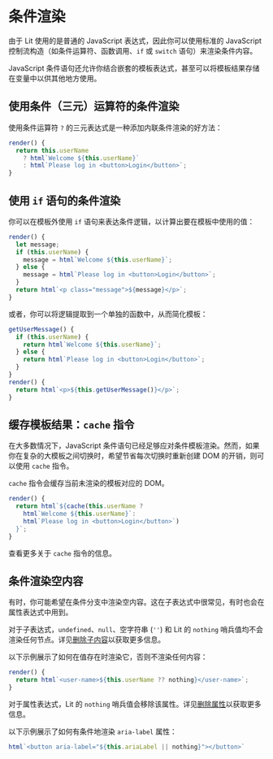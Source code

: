 
# 条件渲染

由于 Lit 使用的是普通的 JavaScript 表达式，因此你可以使用标准的 JavaScript 控制流构造（如条件运算符、函数调用、`if` 或 `switch` 语句）来渲染条件内容。

JavaScript 条件语句还允许你结合嵌套的模板表达式，甚至可以将模板结果存储在变量中以供其他地方使用。

## 使用条件（三元）运算符的条件渲染
使用条件运算符 `?` 的三元表达式是一种添加内联条件渲染的好方法：

```javascript
render() {
  return this.userName
    ? html`Welcome ${this.userName}`
    : html`Please log in <button>Login</button>`;
}
```

## 使用 `if` 语句的条件渲染
你可以在模板外使用 `if` 语句来表达条件逻辑，以计算出要在模板中使用的值：

```javascript
render() {
  let message;
  if (this.userName) {
    message = html`Welcome ${this.userName}`;
  } else {
    message = html`Please log in <button>Login</button>`;
  }
  return html`<p class="message">${message}</p>`;
}
```

或者，你可以将逻辑提取到一个单独的函数中，从而简化模板：

```javascript
getUserMessage() {
  if (this.userName) {
    return html`Welcome ${this.userName}`;
  } else {
    return html`Please log in <button>Login</button>`;
  }
}
render() {
  return html`<p>${this.getUserMessage()}</p>`;
}
```

## 缓存模板结果：`cache` 指令
在大多数情况下，JavaScript 条件语句已经足够应对条件模板渲染。然而，如果你在复杂的大模板之间切换时，希望节省每次切换时重新创建 DOM 的开销，则可以使用 `cache` 指令。

`cache` 指令会缓存当前未渲染的模板对应的 DOM。

```javascript
render() {
  return html`${cache(this.userName ?
    html`Welcome ${this.userName}`:
    html`Please log in <button>Login</button>`)
  }`;
}
```
查看更多关于 `cache` 指令的信息。

## 条件渲染空内容
有时，你可能希望在条件分支中渲染空内容。这在子表达式中很常见，有时也会在属性表达式中用到。

对于子表达式，`undefined`、`null`、空字符串 (`''`) 和 Lit 的 `nothing` 哨兵值均不会渲染任何节点。详见[删除子内容](#)以获取更多信息。

以下示例展示了如何在值存在时渲染它，否则不渲染任何内容：

```javascript
render() {
  return html`<user-name>${this.userName ?? nothing}</user-name>`;
}
```

对于属性表达式，Lit 的 `nothing` 哨兵值会移除该属性。详见[删除属性](#)以获取更多信息。

以下示例展示了如何有条件地渲染 `aria-label` 属性：

```javascript
html`<button aria-label="${this.ariaLabel || nothing}"></button>`
```
